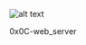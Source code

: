 ![alt text](https://s3.amazonaws.com/intranet-projects-files/holbertonschool-sysadmin_devops/266/8Gu52Qv.png)

0x0C-web_server
